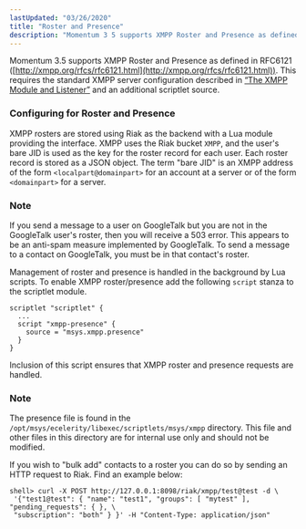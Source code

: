 ```yaml
---
lastUpdated: "03/26/2020"
title: "Roster and Presence"
description: "Momentum 3 5 supports XMPP Roster and Presence as defined in RFC 6121 http xmpp org rfcs rfc 6121 html This requires the standard XMPP server configuration described in Section 10 1 The XMPP Module and Listener and an additional scriptlet source XMPP rosters are stored using Riak as the..."
---
```


Momentum 3.5 supports XMPP Roster and Presence as defined in RFC6121 ([http://xmpp.org/rfcs/rfc6121.html](http://xmpp.org/rfcs/rfc6121.html)). This requires the standard XMPP server configuration described in [“The XMPP Module and Listener”](/momentum/mobile/mobile-reference/mobility-xmpp-modules#modules.xmpp) and an additional scriptlet source.

### <a name="idp2856624"></a> Configuring for Roster and Presence

XMPP rosters are stored using Riak as the backend with a Lua module providing the interface. XMPP uses the Riak bucket `XMPP`, and the user's bare JID is used as the key for the roster record for each user. Each roster record is stored as a JSON object. The term "bare JID" is an XMPP address of the form `<localpart@domainpart>` for an account at a server or of the form `<domainpart>` for a server.

### Note

If you send a message to a user on GoogleTalk but you are not in the GoogleTalk user's roster, then you will receive a 503 error. This appears to be an anti-spam measure implemented by GoogleTalk. To send a message to a contact on GoogleTalk, you must be in that contact's roster.

Management of roster and presence is handled in the background by Lua scripts. To enable XMPP roster/presence add the following `script` stanza to the scriptlet module.

```
scriptlet "scriptlet" {
  ...
  script "xmpp-presence" {
    source = "msys.xmpp.presence"
  }
}
```

Inclusion of this script ensures that XMPP roster and presence requests are handled.

### Note

The presence file is found in the `/opt/msys/ecelerity/libexec/scriptlets/msys/xmpp` directory. This file and other files in this directory are for internal use only and should not be modified.

If you wish to "bulk add" contacts to a roster you can do so by sending an HTTP request to Riak. Find an example below:

```
shell> curl -X POST http://127.0.0.1:8098/riak/xmpp/test@test -d \
 '{"test1@test": { "name": "test1", "groups": [ "mytest" ], "pending_requests": { }, \
 "subscription": "both" } }' -H "Content-Type: application/json"
```
